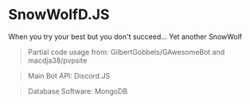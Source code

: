 # SnowWolfD.JS
When you try your best but you don't succeed...
Yet another SnowWolf

>Partial code usage from: GilbertGobbels/GAwesomeBot and macdja38/pvpsite

>Main Bot API: Discord.JS

>Database Software: MongoDB
